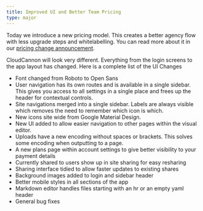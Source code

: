 ```yaml
---
title: Improved UI and Better Team Pricing
type: major
---
```

Today we introduce a new pricing model. This creates a better agency flow with less upgrade steps and whitelabelling. You can read more about it in our [pricing change announcement](http://cloudcannon.com/blog/).

CloudCannon will look very different. Everything from the login screens to the app layout has changed. Here is a complete list of the UI Changes

* Font changed from Roboto to Open Sans
* User navigation has its own routes and is available in a single sidebar. This gives you access to all settings in a single place and frees up the header for contextual controls.
* Site navigations merged into a single sidebar. Labels are always visible which removes the need to remember which icon is which.
* New icons site wide from Google Material Design.
* New UI added to allow easier navigation to other pages within the visual editor.
* Uploads have a new encoding without spaces or brackets. This solves some encoding when outputting to a page.
* A new plans page within account settings to give better visibility to your payment details
* Currently shared to users show up in site sharing for easy resharing
* Sharing interface tidied to allow faster updates to existing shares
* Background images added to login and sidebar header
* Better mobile styles in all sections of the app
* Markdown editor handles files starting with an hr or an empty yaml header
* General bug fixes